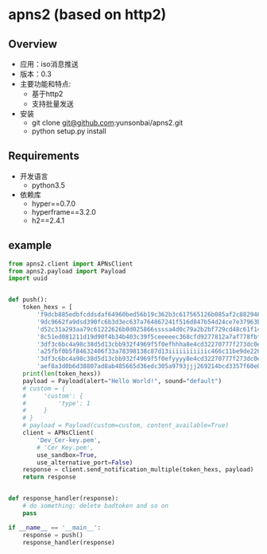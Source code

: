 # apns2 (based on http2)
## Overview
* 应用：iso消息推送
* 版本：0.3
* 主要功能和特点:
	* 基于http2
    * 支持批量发送
* 安装
	* git clone git@github.com:yunsonbai/apns2.git
	* python setup.py install

## Requirements
* 开发语言
	* python3.5
* 依赖库
    * hyper==0.7.0
    * hyperframe==3.2.0
    * h2==2.4.1

## example
```python
from apns2.client import APNsClient
from apns2.payload import Payload
import uuid


def push():
    token_hexs = [
        'f9dcb885edbfcddsdaf64960bed56b19c362b3c617565126b085af2c8829467a',
        '9dc9662fa9dsd390fc6b3d3ec637a764867241f516d847b54d24ce7e37963b6e',
        'd52c31a293aa79c61222626b0d025866ssssa4d0c79a2b2bf729cd48c61f14a2',
        '8c51ed081211d19d90f4b34b403c39f5ceeeeec368cfd9277812a7af778fbf5f',
        '3df3c6bc4a98c38d5d13cbb932f4969f5f0efhhha8e4cd32270777f273dc0e41',
        'a25fbf0b5f84632406f33a78398138c87d13iiiiiiiiiiic466c11be9de22011',
        '3df3c6bc4a98c38d5d13cbb932f4969f5f0efyyyy8e4cd32270777f273dc0e41',
        'aef8a3d0b6d38807ad8ab485665d36edc305a9793jjj269214bcd3357f60e07a']
    print(len(token_hexs))
    payload = Payload(alert="Hello World!", sound="default")
    # custom = {
    #     'custom': {
    #         'type': 1
    #     }
    # }
    # payload = Payload(custom=custom, content_available=True)
    client = APNsClient(
        'Dev_Cer-key.pem',
        # 'Cer_Key.pem',
        use_sandbox=True,
        use_alternative_port=False)
    response = client.send_notification_multiple(token_hexs, payload)
    return response


def response_handler(response):
	# do something: delete badtoken and so on
    pass

if __name__ == '__main__':
    response = push()
	response_handler(response)
```